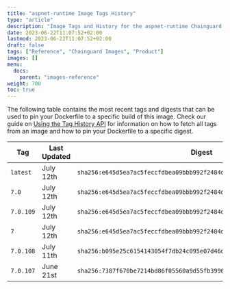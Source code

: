 ```yaml
---
title: "aspnet-runtime Image Tags History"
type: "article"
description: "Image Tags and History for the aspnet-runtime Chainguard Image"
date: 2023-06-22T11:07:52+02:00
lastmod: 2023-06-22T11:07:52+02:00
draft: false
tags: ["Reference", "Chainguard Images", "Product"]
images: []
menu:
  docs:
    parent: "images-reference"
weight: 700
toc: true
---
```


The following table contains the most recent tags and digests that can be used to pin your Dockerfile to a specific build of this image. Check our guide on [Using the Tag History API](/chainguard/chainguard-images/using-the-tag-history-api/) for information on how to fetch all tags from an image and how to pin your Dockerfile to a specific digest.

| Tag       | Last Updated | Digest                                                                    |
|-----------|--------------|---------------------------------------------------------------------------|
| `latest`  | July 12th    | `sha256:e645d5ea7ac5feccfdbea09bbb992f2484dca4f6bd2bad4b7c70832dbaac4068` |
| `7.0`     | July 12th    | `sha256:e645d5ea7ac5feccfdbea09bbb992f2484dca4f6bd2bad4b7c70832dbaac4068` |
| `7.0.109` | July 12th    | `sha256:e645d5ea7ac5feccfdbea09bbb992f2484dca4f6bd2bad4b7c70832dbaac4068` |
| `7`       | July 12th    | `sha256:e645d5ea7ac5feccfdbea09bbb992f2484dca4f6bd2bad4b7c70832dbaac4068` |
| `7.0.108` | July 11th    | `sha256:b095e25c6154143054f7db24c095e07d46df5eee565253d3166d31551376a470` |
| `7.0.107` | June 21st    | `sha256:7387f670be7214bd86f05560a9d55fb3996c76511b364613b04418ae96ad2797` |
